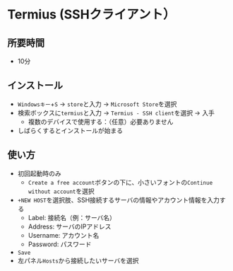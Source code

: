 # Termius (SSHクライアント）

## 所要時間

- 10分

## インストール

- `Windowsキー`+`S` → `store`と入力 → `Microsoft Store`を選択
- 検索ボックスに`termius`と入力 → `Termius - SSH client`を選択 → 入手
  - 複数のデバイスで使用する：（任意）必要ありません
- しばらくするとインストールが始まる

## 使い方

- 初回起動時のみ
  - `Create a free account`ボタンの下に、小さいフォントの`Continue without account`を選択
- `+NEW HOST`を選択肢、SSH接続するサーバの情報やアカウント情報を入力する
  - Label: 接続名（例：サーバ名）
  - Address: サーバのIPアドレス
  - Username: アカウント名
  - Password: パスワード
- `Save`
- 左パネル`Hosts`から接続したいサーバを選択
